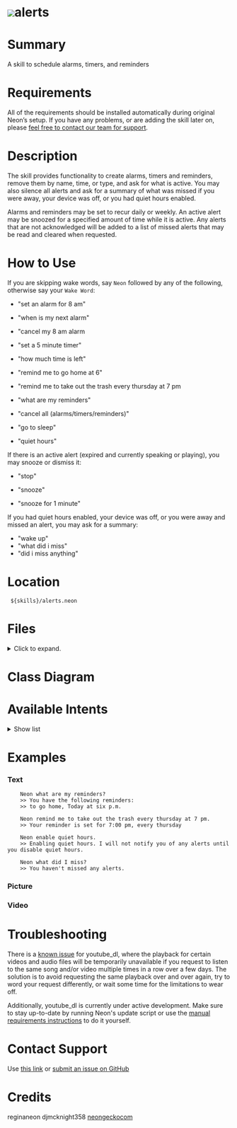 
# ![](https://0000.us/klatchat/app/files/neon_images/icons/neon_paw.png)alerts  
  
# Summary  
  
A skill to schedule alarms, timers, and reminders
  
# Requirements  
All of the requirements should be installed automatically during original Neon’s setup. If you have any problems, or are
adding the skill later on, please [feel free to contact our team for support](#contact-support).

  
# Description  
  
The skill provides functionality to create alarms, timers and reminders, remove them by name, time, or type, and ask for
what is active. You may also silence all alerts and ask for a summary of what was missed if you were away, your device
was off, or you had quiet hours enabled.

Alarms and reminders may be set to recur daily or weekly. An active alert may be snoozed for a specified amount of time
while it is active. Any alerts that are not acknowledged will be added to a list of missed alerts that may be read and
cleared when requested.
    
  
# How to Use  
  
If you are skipping wake words, say `Neon` followed by any of the following, otherwise say your `Wake Word`:

- "set an alarm for 8 am"
- "when is my next alarm"
- "cancel my 8 am alarm

- "set a 5 minute timer"
- "how much time is left"

- "remind me to go home at 6"
- "remind me to take out the trash every thursday at 7 pm
- "what are my reminders"

- "cancel all (alarms/timers/reminders)"

- "go to sleep"
- "quiet hours"

If there is an active alert (expired and currently speaking or playing), you may snooze or dismiss it:

- "stop"

- "snooze"
- "snooze for 1 minute"
  
If you had quiet hours enabled, your device was off, or you were away and missed an alert, you may ask for a summary:

- "wake up"
- "what did i miss"
- "did i miss anything"


# Location  
  

     ${skills}/alerts.neon

# Files
<details>
<summary>Click to expand.</summary>
<br>

        alerts.neon/__pycache__
        alerts.neon/__pycache__/__init__.cpython-36.pyc
        alerts.neon/AlertSkill.yml
        alerts.neon/vocab
        alerts.neon/vocab/en-us
        alerts.neon/vocab/en-us/alarm.voc
        alerts.neon/vocab/en-us/cancel.voc
        alerts.neon/vocab/en-us/next.voc
        alerts.neon/vocab/en-us/endQuietHours.voc
        alerts.neon/vocab/en-us/timer.voc
        alerts.neon/vocab/en-us/list.voc
        alerts.neon/vocab/en-us/reminder.voc
        alerts.neon/vocab/en-us/snooze.voc
        alerts.neon/vocab/en-us/set.voc
        alerts.neon/vocab/en-us/all.voc
        alerts.neon/vocab/en-us/Neon.voc
        alerts.neon/vocab/en-us/startQuietHours.voc
        alerts.neon/vocab/en-us/howMuchTime.voc
        alerts.neon/README.md
        alerts.neon/regex
        alerts.neon/regex/en-us
        alerts.neon/regex/en-us/Time.rx
        alerts.neon/__init__.py
        alerts.neon/dialog
        alerts.neon/dialog/en-us
        alerts.neon/dialog/en-us/ConfirmSet.dialog
        alerts.neon/dialog/en-us/CancelAlert.dialog
        alerts.neon/dialog/en-us/ListAlerts.dialog
        alerts.neon/dialog/en-us/NextEvent.dialog
        alerts.neon/dialog/en-us/ConfirmTimer.dialog
        alerts.neon/dialog/en-us/CreateAtTime.dialog
        alerts.neon/dialog/en-us/UpcomingType.dialog
        alerts.neon/dialog/en-us/MissedAlert.dialog
        alerts.neon/dialog/en-us/AlertExpired.dialog
        alerts.neon/dialog/en-us/SnoozeAlert.dialog
        alerts.neon/dialog/en-us/ConfirmRecurring.dialog
        alerts.neon/dialog/en-us/NextAlert.dialog
        alerts.neon/dialog/en-us/CancelAll.dialog
        alerts.neon/dialog/en-us/WhatTime.dialog
        alerts.neon/dialog/en-us/TimerStatus.dialog
        alerts.neon/dialog/en-us/HowLong.dialog

</details>


# Class Diagram

  

# Available Intents
<details>
<summary>Show list</summary>
<br>


### alarm.voc

    alarm
    alarms
    wake me up

  

### all.voc

    all
    every

### cancel.voc

    cancel
    clear

### endQuietHours.voc

    wake up
    miss anything
    missed anything
    what did i miss

### howMuchTime.voc

    how much time is left
    timer status
    how long

### list.voc

    list my
    list all my
    list all of my
    tell me my
    tell me all my
    tell me all of my
    what are my

### Neon.voc

    neon
    leon
    nyan

### next.voc

    next
    
### reminder.voc

    reminder
    reminders
    remind me
    
### set.voc

    set
    create
    add
    make
    start
    
### snooze.voc

    snooze
    wait
    hold

### startQuietHours.voc

    go to sleep
    quiet hours
    
### timer.voc

    timer
    timers
    
</details>


# Examples

### Text

	    Neon what are my reminders?
        >> You have the following reminders:
        >> to go home, Today at six p.m.
        
        Neon remind me to take out the trash every thursday at 7 pm.                                                                                             
        >> Your reminder is set for 7:00 pm, every thursday
                
        Neon enable quiet hours.                                                                                    
        >> Enabling quiet hours. I will not notify you of any alerts until you disable quiet hours.
        
        Neon what did I miss?
        >> You haven't missed any alerts.


### Picture

### Video

# Troubleshooting
There is a [known issue](https://github.com/ytdl-org/youtube-dl/issues/154) for youtube_dl, where the playback for certain videos and audio files will be temporarily unavailable if you request to listen to the same song and/or video multiple times in a row over a few days. The solution is to avoid requesting the same playback over and over again, try to word your request differently, or wait some time for the limitations to wear off.

Additionally, youtube_dl is currently under active development. Make sure to stay up-to-date by running Neon's update script or use the [manual requirements instructions](#requirements) to do it yourself.

# Contact Support
Use [this link](https://neongecko.com/ContactUs) or
[submit an issue on GitHub](https://help.github.com/en/articles/creating-an-issue)

# Credits
reginaneon djmcknight358 [neongeckocom](https://neongecko.com/)
